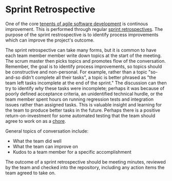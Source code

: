 # Sprint Retrospective

One of the core [tenents of agile software development](./agile_manifesto.md) is continous improvement.  This is performed through regular [sprint retrospectives](https://thedigitalprojectmanager.com/how-run-sprint-retrospective/).  The purpose of the sprint restrospective is to identify process improvements which can improve the project's outcome.  

The sprint retrospective can take many forms, but it is common to have each team member member write down topics at the start of the meeting.  The scrum master then picks topics and promotes flow of the conversation.  Remember, the goal is to identify process improvements, so topics should be constructive and non-personal.  For example, rather than a topic "so-and-so didn't complete all their tasks", a topic is better phrased as "the team left tasks incomplete at the end of the sprint."  The discussion can then try to identify *why* these tasks were incomplete; perhaps it was because of poorly defined acceptance criteria, an unidentified technical hurdle, or the team member spent hours on running regression tests and integration issues rather than assigned tasks.  This is valuable insight and learning for the team to produce better tasks in the future.  Perhaps there is a positive return-on-investment for some automated testing that the team should agree to work on as a [chore](./docs/technical/issues.md).

General topics of conversation include:
- What the team did well
- What the team can improve on
- Kudos to a team member for a specific accomplishment

The outcome of a sprint retrospective should be meeting minutes, reviewed by the team and checked into the repository, including any action items the team agreed to take on.